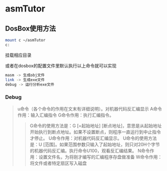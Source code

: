 <!--
 * @Description: 
 * @Author: you-know-who-2017
 * @Github: https://github.com/you-know-who-2017
 * @Date: 2019-12-11 21:46:26
 * @LastEditors: you-know-who-2017
 * @LastEditTime: 2019-12-11 21:46:34
 -->
# asmTutor

## DosBox使用方法

```bash
mount c ~/asmTutor
c:
```

挂载相应目录

或者在dosbox的配置文件里默认执行以上命令就可以实现

```bash
masm -> 生成obj文件
link -> 生成exe文件
debug -> 运行分析exe文件
```

### Debug

> u命令（各个命令的作用在文末有详细说明）。对机器代码反汇编显示
> A命令作用：输入汇编指令
> G命令作用：执行汇编指令。
> > G命令的使用方法是：G [=起始地址] [断点地址]，意思是从起始地址开始执行到断点地址。如果不设置断点，则程序一直运行到中止指令才停止。
> U命令作用：对机器代码反汇编显示。
> > U命令的使用方法是：U [范围]。如果范围参数只输入了起始地址，则只对20H个字节的机器代码反汇编。执行命令U100，观看反汇编结果。
> N命令作用：设置文件名，为将刚才编写的汇编程序存盘做准备
> W命令作用：将文件或者特定扇区写入磁盘

